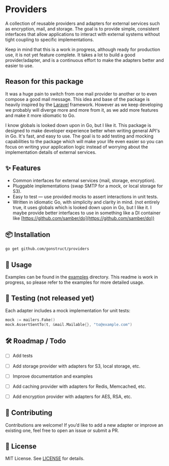 # Providers

A collection of reusable providers and adapters for external services such as encryption, mail, and storage. The goal is to provide simple, consistent interfaces that allow applications to interact with external systems without tight coupling to specific implementations.

Keep in mind that this is a work in progress, although ready for production use, it is not yet feature complete. It takes a lot to build a good provider/adapter, and is a continuous effort to make the adapters better and easier to use.

## Reason for this package

It was a huge pain to switch from one mail provider to another or to even compose a good mail message. This idea and base of the package is heavily inspired by the [Laravel](https://laravel.com) framework. However as we keep developing we probably will diverge more and more from it, as we add more features and make it more idiomatic to Go.

I know globals is looked down upon in Go, but I like it. This package is designed to make developer experience better when writing general API's in Go. It's fast, and easy to use. The goal is to add testing and mocking capabilities to the package which will make your life even easier so you can focus on writing your application logic instead of worrying about the implementation details of external services.

## ✨ Features

- Common interfaces for external services (mail, storage, encryption).
- Pluggable implementations (swap SMTP for a mock, or local storage for S3).
- Easy to test — use provided mocks to assert interactions in unit tests.
- Written in idiomatic Go, with simplicity and clarity in mind. (not entirely true, it uses globals which is looked down upon in Go, but I like it. I maybe provide better interfaces to use in something like a DI container like [https://github.com/samber/do](https://github.com/samber/do))

## 📦 Installation

```bash
go get github.com/gonstruct/providers
```

## 🚀 Usage

Examples can be found in the [examples](.examples) directory. This readme is work in progress, so please refer to the examples for more detailed usage.

## 🧪 Testing (not released yet)

Each adapter includes a mock implementation for unit tests:

```go
mock := mailers.Fake()
mock.AssertSentTo(t, &mail.Mailable{}, "to@example.com")
```

## 🛠️ Roadmap / Todo

- [ ] Add tests
- [ ] Add storage provider with adapters for S3, local storage, etc.
- [ ] Improve documentation and examples 

- [ ] Add caching provider with adapters for Redis, Memcached, etc.
- [ ] Add encryption provider with adapters for AES, RSA, etc.

## 🤝 Contributing

Contributions are welcome! If you’d like to add a new adapter or improve an existing one, feel free to open an issue or submit a PR.

## 📄 License

MIT License. See [LICENSE](LICENSE) for details.